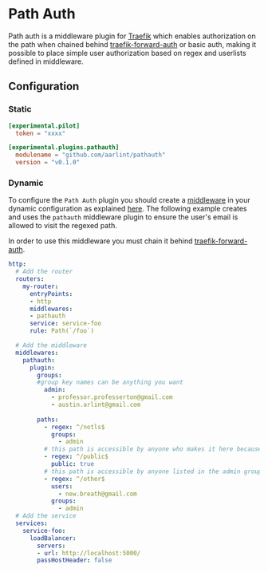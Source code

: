 # Path Auth

Path auth is a middleware plugin for [Traefik](https://github.com/containous/traefik) which enables authorization on the path when chained behind [traefik-forward-auth](https://github.com/thomseddon/traefik-forward-auth) or basic auth, making it possible to place simple user authorization based on regex and userlists defined in middleware.

## Configuration

### Static

```toml
[experimental.pilot]
  token = "xxxx"

[experimental.plugins.pathauth]
  modulename = "github.com/aarlint/pathauth"
  version = "v0.1.0"
```

### Dynamic

To configure the `Path Auth` plugin you should create a [middleware](https://docs.traefik.io/middlewares/overview/) in 
your dynamic configuration as explained [here](https://docs.traefik.io/middlewares/overview/). The following example creates
and uses the `pathauth` middleware plugin to ensure the user's email is allowed to visit the regexed path.

In order to use this middleware you must chain it behind [traefik-forward-auth](https://github.com/thomseddon/traefik-forward-auth).


```yaml
http:
  # Add the router
  routers:
    my-router:
      entryPoints:
      - http
      middlewares:
      - pathauth
      service: service-foo
      rule: Path(`/foo`)

  # Add the middleware
  middlewares:
    pathauth:
      plugin:
        groups:
        #group key names can be anything you want
          admin:
            - professor.professerton@gmail.com
            - austin.arlint@gmail.com
            
        paths:
          - regex: ^/notls$
            groups:
              - admin
          # this path is accessible by anyone who makes it here because public key = true
          - regex: ^/public$
            public: true
          # this path is accessible by anyone listed in the admin group plus new.breath@gmail.com
          - regex: ^/other$
            users: 
              - new.breath@gmail.com
            groups:
              - admin
  # Add the service
  services:
    service-foo:
      loadBalancer:
        servers:
        - url: http://localhost:5000/
        passHostHeader: false
```
